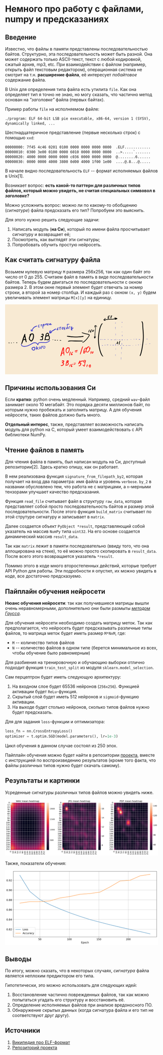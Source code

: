 # Немного про работу с файлами, numpy и предсказаниях

## Введение

Известно, что файлы в памяти представлены последовательностью байтов.
Структурно, эта последовательность может быть разной. Она может
содержать только ASCII-текст, текст с любой кодировкой, сжатый архив,
mp3, etc. При взаимодействии с файлом (например, открыть файл
текстовым редактором), операционная система не смотрит на
т.н. **расширение файла**, её интересует *побайтовое* содержание
файла.

В Unix для определения типа файла есть утилита `file`. Как она
определяет тип я точно не знаю, но могу сказать, что частично метод
основан на *"заголовке"* файла (первых байтах).

Пример работы `file` на исполняемом файле:

```
./program: ELF 64-bit LSB pie executable, x86-64, version 1 (SYSV), dynamically linked, ...
```

Шестнадцатеричное представление (первые несколько строк) с помощью
`xxd`:

```console
00000000: 7f45 4c46 0201 0100 0000 0000 0000 0000  .ELF............
00000010: 0300 3e00 0100 0000 6010 0000 0000 0000  ..>.....`.......
00000020: 4000 0000 0000 0000 c036 0000 0000 0000  @........6......
00000030: 0000 0000 4000 3800 0d00 4000 1f00 1e00  ....@.8...@.....
```

В начале видно последовательность `ELF` -- формат исполняемых файлов в
Unix[1].

Возникает вопрос: **есть какой-то паттерн для различных типов файлов,
который можно увидеть, не считая специальных симвовол в *заголовке*?**

Можно усложнить вопрос: можно ли по какому-то обобщению (*сигнатуре*)
файла предсказать его тип? Попробуем это выяснить.

Для этого нужно решить следующие задачи:

1. Написать модуль (**на Си**), который по имени файла просчитывает
   сигнатуру и возвращает её;
2. Посмотреть, как выглядят эти сигнатуры;
3. Попробовать обучить простую нейросеть.

## Как считать сигнатуру файла

Возьмем нулевую матрицу `M` размера 256х256, так как один байт это
число от 0 до 255.  Считаем файл в память в виде последовательности
байтов.  Теперь будем двигаться по последовательности с окном
размера 2.  В этом окне первый элемент будет отвечать за номер строки,
а второй за номер столбца. И каждый раз с окном `(x, y)` будем
увеличивать элемент матрицы `M[x][y]` на единицу.

![](./assets/type-pred/file_sig.png)

## Причины использования Си

Если **кратко**: python очень медленный. Например, средний `wav`-файл
занимает около 10 мегабайт. Это порядка десяти миллионов байт, по
которым нужно пробежать и заполнить матрицу. А для обучения нейросети,
таких файлов должно быть много.

**Отдельный интерес**, также, представляет возможность написать модуль
для python на C, который умеет взаимодействовать с API библиотеки
NumPy.

## Чтение файлов в память

Для чтения файла в память, был написан модуль на Си, доступный
репозитории[2]. Здесь кратко опишу, как он работает.

В нем реализована функция `signature_from_filepath_by2`, которая
получает на вход два параметра: имя файла и уровень `verbose`.  `by_2`
в названии обусловлено тем, что работа не с матрицами, а `n`-мерными
тензорами улучшает качество предсказания.

Функция `read_file` считывает файл в структуру `raw_data`, которая
представляет собой просто последовательность байтов и размер этой
последовательности. После этого функция `build_matrix` считывает по
этой струтуре сигнатуру и записывает в `matrix`.

Далее создается объект `PyObject *result`, представляющий собой
указатель на массив `NumPy` типа `uint32`. На его основе создается
динамический массив `result_data`.

Так как `matrix` лежит в памяти последовательно (ввиду того, что 
она аллоцирована на стеке), то её можно просто скопировать в 
`result_data`. После всего этого возвращается указатель `*result`.

Помимо этого в коде много второстепенных действий, которые требует API
Python для работы. Эти подробности я опустил, их можно увидеть в коде,
все достаточно предсказуемо.

## Пайплайн обучения нейросети

**Нюанс обучения нейросети**: так как получившиеся матрицы вышли очень
неравномерными, дополнительно они были размыты [*методом
Гаусса*](https://ru.wikipedia.org/wiki/%D0%A0%D0%B0%D0%B7%D0%BC%D1%8B%D1%82%D0%B8%D0%B5_%D0%BF%D0%BE_%D0%93%D0%B0%D1%83%D1%81%D1%81%D1%83).

Для обучения нейросети необходимо создать матрицу меток.  Так как
предполагается, что нейросеть будет предсказывать различные типы
файлов, то матрица меток будет иметь размер `M*NxM`, где:

- `M` -- количество типов файлов
- `N` -- количество файлов в одном типе (берется минимальное из всех,
  чтобы обучение было равномерным)

Для разбиения на тренировочную и обучающию выборки отлично подходит
функция `train_test_split` из модуля `sklearn.model_selection`.

Сам перцептрон будет иметь следующую архитектуру:

1. На входном слое будет 65536 нейронов (`256х256`). Функцией активации
   будет `ReLu`-функция.
2. Скрытый слой будет иметь 512 нейронов и `sigmoid`-функцию активации.
3. На выходе будет столько нейронов, сколько типов файлов нужно будет
   предсказать.

Для для задания `loss`-функции и оптимизатора:

```python
loss_fn = nn.CrossEntropyLoss()
optimizer = t.optim.SGD(model.parameters(), lr=1e-3)
```

Цикл обучения в данном случае состоял из 250 эпох. 

Пайплайн обучения можно будет найти в репозитории
[проекта](https://github.com/rustbas/filetype-prediction), вместе с
инструкцией по воспроизведению результатов (кроме того факта, что
файлы различных типов нужно будет скачать самому).

## Результаты и картинки

Усреденные сигнатуры различных типов файлов можно увидеть ниже.

![](./assets/type-pred/heatmaps.png)

Также, показатели обучения:

![](./assets/type-pred/stats.png)

## Выводы

По итогу, можно сказать, что в некоторых случаях, *сигнатура* файла
является неплохим предиктором его типа. 

Гипотетически, это можно использовать для следующих идей:

1. Восстановление частично поврежденных файлов, так как можно попытаться 
   угадать его структуру и восстановить её.
2. Определение исполняемых файлов при анализе вредоносного ПО.
3. Обнаружение скрытых данных (когда сигнатура файла и его тип не 
   соответствуют друг другу).

## Источники

1. [Википедия про ELF-формат](https://ru.wikipedia.org/wiki/Executable_and_Linkable_Format)
2. [Репозиторий проекта](https://github.com/rustbas/filetype-prediction)
